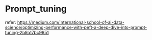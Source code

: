 # Prompt_tuning

refer: https://medium.com/international-school-of-ai-data-science/optimizing-performance-with-peft-a-deep-dive-into-prompt-tuning-2b9a17bc9851
